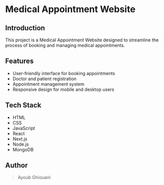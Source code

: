 # Medical Appointment Website

## Introduction
This project is a Medical Appointment Website designed to streamline the process of booking and managing medical appointments.

## Features
- User-friendly interface for booking appointments
- Doctor and patient registration
- Appointment management system
- Responsive design for mobile and desktop users

## Tech Stack
- HTML
- CSS
- JavaScript
- React
- Next.js
- Node.js
- MongoDB

## Author
> Ayoub Ghiouani
